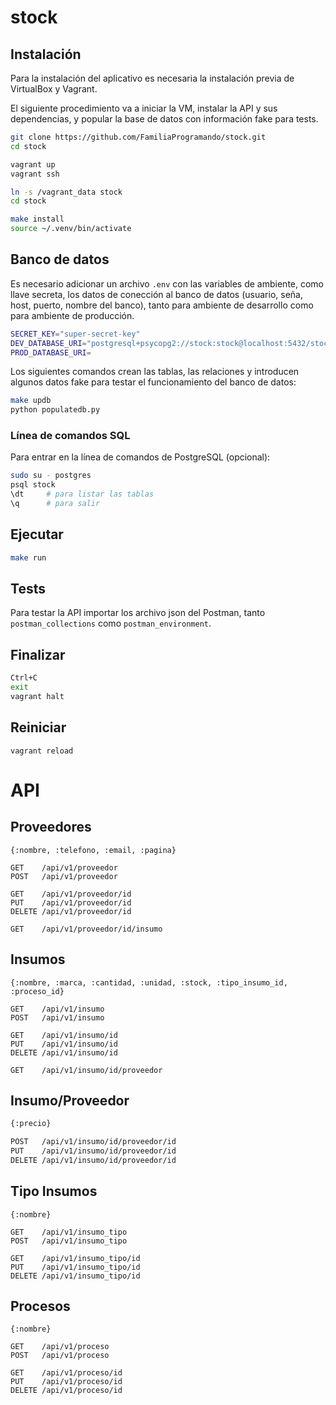 # stock

## Instalación

Para la instalación del aplicativo es necesaria la instalación previa
de VirtualBox y Vagrant.

El siguiente procedimiento va a iniciar la VM, instalar la API y sus
dependencias, y popular la base de datos con información fake para
tests.

```bash
git clone https://github.com/FamiliaProgramando/stock.git
cd stock

vagrant up
vagrant ssh

ln -s /vagrant_data stock
cd stock

make install
source ~/.venv/bin/activate
```

## Banco de datos

Es necesario adicionar un archivo `.env` con las variables de ambiente,
como llave secreta, los datos de conección al banco de datos (usuario, seña,
host, puerto, nombre del banco), tanto para ambiente de desarrollo
como para ambiente de producción.

```bash
SECRET_KEY="super-secret-key"
DEV_DATABASE_URI="postgresql+psycopg2://stock:stock@localhost:5432/stock"
PROD_DATABASE_URI=

```

Los siguientes comandos crean las tablas, las relaciones y introducen
algunos datos fake para testar el funcionamiento del banco de datos:

```bash
make updb
python populatedb.py
```

### Línea de comandos SQL

Para entrar en la línea de comandos de PostgreSQL (opcional):

```bash
sudo su - postgres
psql stock
\dt     # para listar las tablas
\q      # para salir
```

## Ejecutar

```bash
make run
```

## Tests

Para testar la API importar los archivo json del Postman,
tanto `postman_collections` como `postman_environment`.

## Finalizar

```bash
Ctrl+C
exit
vagrant halt
```

## Reiniciar
```
vagrant reload
```

# API

## Proveedores

```
{:nombre, :telefono, :email, :pagina}

GET    /api/v1/proveedor
POST   /api/v1/proveedor

GET    /api/v1/proveedor/id
PUT    /api/v1/proveedor/id
DELETE /api/v1/proveedor/id

GET    /api/v1/proveedor/id/insumo
```

## Insumos

```
{:nombre, :marca, :cantidad, :unidad, :stock, :tipo_insumo_id, :proceso_id}

GET    /api/v1/insumo
POST   /api/v1/insumo

GET    /api/v1/insumo/id
PUT    /api/v1/insumo/id
DELETE /api/v1/insumo/id

GET    /api/v1/insumo/id/proveedor
```

## Insumo/Proveedor

```bash
{:precio}

POST   /api/v1/insumo/id/proveedor/id
PUT    /api/v1/insumo/id/proveedor/id
DELETE /api/v1/insumo/id/proveedor/id
```

## Tipo Insumos

```
{:nombre}

GET    /api/v1/insumo_tipo
POST   /api/v1/insumo_tipo

GET    /api/v1/insumo_tipo/id
PUT    /api/v1/insumo_tipo/id
DELETE /api/v1/insumo_tipo/id
```

## Procesos

```
{:nombre}

GET    /api/v1/proceso
POST   /api/v1/proceso

GET    /api/v1/proceso/id
PUT    /api/v1/proceso/id
DELETE /api/v1/proceso/id
```
